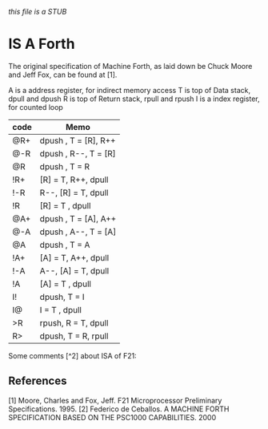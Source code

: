 _this file is a STUB_

# IS A Forth

The original specification of Machine Forth, as laid down be Chuck Moore and Jeff Fox, can
be found at [1].

A is a address register, for indirect memory access
T is top of Data stack, dpull and dpush
R is top of Return stack, rpull and rpush
I is a index register, for counted loop

| code | Memo | 
| --- | --- |
| @R+ |  dpush , T = [R], R++ |
| @-R |  dpush , R--, T = [R] |
| @R  |  dpush , T = R |
| !R+ |  [R] = T, R++, dpull |
| !-R |  R--, [R] = T, dpull |
| !R  |  [R] = T , dpull | 
| @A+ |  dpush , T = [A], A++ |
| @-A |  dpush , A--, T = [A] |
| @A  |  dpush , T = A |
| !A+ |  [A] = T, A++, dpull |
| !-A |  A--, [A] = T, dpull |
| !A  |  [A] = T , dpull | 
| I!  |  dpush, T = I |
| I@  |  I = T , dpull | 
| >R  | rpush, R = T, dpull |
| R>  | dpush, T = R, rpull | 

Some comments [^2] about ISA of F21:

## References
[1] Moore, Charles and Fox, Jeff. F21 Microprocessor Preliminary Specifications. 1995.
[2] Federico de Ceballos. A MACHINE FORTH SPECIFICATION BASED ON THE PSC1000 CAPABILITIES. 2000
